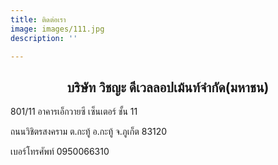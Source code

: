 ```yaml
---
title: ติดต่อเรา
image: images/111.jpg
description: ''

---
```

## <center>บริษัท วิชญะ ดีเวลลอปเม้นท์จํากัด(มหาชน)

801/11 อาคารเอ็กวายซี เซ็นเตอร์ ชั้น 11

ถนนวิชิตรสงคราม ต.กะทู้ อ.กะทู้  จ.ภูเก็ต 83120

เบอร์โทรศัพท์ 0950066310</center>
